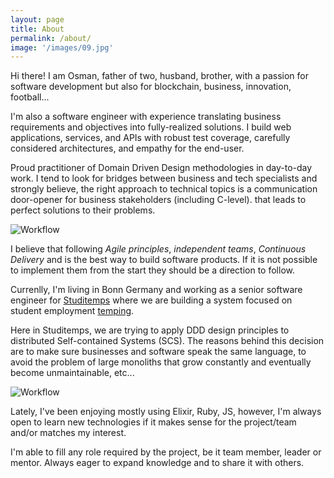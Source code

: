 ```yaml
---
layout: page
title: About
permalink: /about/
image: '/images/09.jpg'
---
```



Hi there! I am Osman, father of two, husband, brother, with a passion for software development but also for blockchain, business, innovation, football...

I'm also a software engineer with experience translating business requirements and objectives into fully-realized solutions. I build web applications, services, and APIs with robust test coverage, carefully considered architectures, and empathy for the end-user.

Proud practitioner of Domain Driven Design methodologies in day-to-day work. I tend to look for bridges between business and tech specialists and strongly believe, the right approach to technical topics is a communication door-opener for business stakeholders (including C-level). that leads to perfect solutions to their problems.


![Workflow]({{site.baseurl}}/images/brainstorming.jpg)

I believe that following *Agile principles*, *independent teams*, *Continuous Delivery* and  is the best way to build software products. If it is not possible to implement them from the start they should be a direction to follow.

Currenlly, I'm living in Bonn Germany and working as a senior software engineer for [Studitemps](https://studitemps.de) where we are building a system focused on student employment [temping](https://dictionary.cambridge.org/dictionary/english/temping).

Here in Studitemps, we are trying to apply DDD design principles to distributed Self-contained Systems (SCS). The reasons behind this decision are to make sure businesses and software speak the same language, to avoid the problem of large monoliths that grow constantly and eventually become unmaintainable, etc...

![Workflow]({{site.baseurl}}/images/ddd.jpeg)

Lately, I've been enjoying mostly using Elixir, Ruby, JS, however, I'm always open to learn new technologies if it makes sense for the project/team and/or matches my interest.

I'm able to fill any role required by the project, be it team member, leader or mentor. Always eager to expand knowledge and to share it with others.